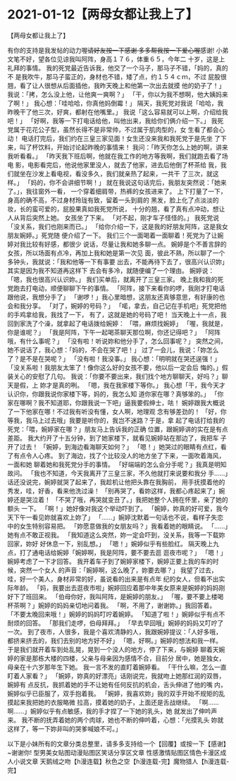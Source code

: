 # 2021-01-12【两母女都让我上了】



【两母女都让我上了】



有你的支持是我发帖的动力喔~~请好友按一下感谢
多多帮我按一下爱心喔~~感谢!
小弟文笔不好，望各位见谅我叫阿阵，身高１７６，体重６５，今年二
十岁，这是上礼拜的事情。
我的死党最近告诉我，他交了一个马子，那马子不错，「妈的，真的不
是我吹牛，那马子蛮正的，身材也不错，矮了点，约１５４ｃｍ，不过
屁股很翘，看了让人很想从后面插他，我昨天晚上和他第一次出去就摸
他的奶子了！」
我说：「拷，怎么没上他，让他爽一爽啊？」
「干，你以为我不想啊，他大姨妈来了啊！」
我心想：「哇哈哈，你真他妈倒霉！」
隔天，我死党对我说「哈哈，我昨晚干了他三次，好爽，都射在他嘴里。」
我说「这么容易就可以上啊，介绍给我吧！」
「好啊，我等一下打电话给他，叫他出来，我给你们俩介绍一下。」
我死党属于花花公子型，虽然长得不是非常帅，不过属于肌肉型的，女
生看了都会心动！
电话打完后，我们约在三皇三家见面！女生还没来我和我死党于是先坐
了下来，叫了杯饮料，开始讨论起昨晚的事情来！
我问：「昨天你怎么上她的啊，讲来我听看看。」
「昨天我下班后啊，他就在我工作的地方等我啊，我们就跑去看了场电
影，电影看完后，他说他家里没人，就去了他家，进去后他倒了杯茶给
我，我们就坐在沙发上看电视，看没多久，我们就亲热了起来，一共干
了三次，就这样。」
「妈的，你不会讲细节啊！」
就在我说这句话完后，我朋友突然说：「她来了。」，我往窗外一看，
一个穿着细肩带，热裤的女孩进来了。
上下打量了一下，身高的确不高，不过身材玲珑有致，留着一头到肩的
黑发，脸上化了点淡淡的妆，长的蛮可爱的，屁股果真如我死党所说，
十分的翘，看了真有点冲动，想让人从背后突然上她。
女孩坐了下来。
「对不起，刚才车子怪怪的。」
我死党说「没关系，我们也刚来而已。」
「给你介绍一下，这是我的好朋友阿阵，这是我女朋友婉婷。」死党随
便介绍了一下。
我们三个一面喝着一面聊着！死党为了让婉婷对我比较有好感，都很少
说话，尽量让我和她多聊一点。
婉婷是个不善言辞的女孩，所以场面有点冷，再加上我和她是第一次见
面，彼此不熟，所以聊了一个多钟头，我就说：「我和他等一下有事要
出去，不能再待下去了，很高兴认识妳」其实是因为我不知道再这样下
去会有多冷，就随便编了一个理由。
婉婷说：「嗯，我也很高兴认识妳。」
我们买单后，就离开了三皇三家。
晚上我和我的死党跑去打电动，顺便聊聊下午的事情。
「阿阵，接下来看你的啰，我刚才打电话跟他说，我想分手了」
「谢啰！」我心里暗想，这朋友还真够意思，有好康的也会和我分享。
「对了，婉婷的号码？」
「喏，拿去，自己记在手机吧」死党把他的手鸡拿给我，我找了一下，
有了，这就是她的号码了吧！
当天晚上十一点，我回到家洗了个澡，就拿起了电话拨给婉婷：
「喂，麻烦找婉婷」
「喔，我就是，你是谁呢？」
「我是阿阵，下午一起喝茶聊天那位啊，你还记得吧？」
「阿阵哦，有什么事呢？」
「没有啦！听说妳和他分手了，怎么回事呢？」
突然之间，她不说话了，我心想：「妈的，不会在哭了吧！」
过了一会儿，我说：「妳怎么了？是不是在哭呢？」
「没有啦！我没事。」
我心想：「明明就在哭还逞强！」
「没关系啦！我朋友太笨了！像你这么好的女孩不要，他以后一定会后
悔的。」假装关心的安慰了几句。
我说：「你要不要出来，我们找个地方聊聊天，好吗？」聊天是假，上
妳才是真的咧。
「嗯，我在我家楼下等你。」
我心想「干，我今天才认识你，你跟我说你家楼下等，妈的，我怎么知
道你家在哪？真够笨的。」
「你家在哪啊？我不知道耶，你跟我说一下吧」逼我要假绅士，呿！
婉婷跟我大概说了一下他家在哪！不过我有听没有懂，女人啊，地理观
念有够差劲的！
「好，你等我，我马上过去哦」我要是听你的，我岂不迷路？于是，拿
起了电话打给我的死党：「喂，婉婷家在哪？」朋友马上告诉我的正确
位置，跟婉婷讲的实在是有点差距。
我大约开了十五分钟，到了她家楼下，就看见婉婷站在那边了，我把车
子开了过去！
「婉婷，到海边看海聊天如何？」
「嗯！」她哭过的眼睛有点红，看了有点令人心疼。
到了海边，找了个比较没人的地方坐了下来，一面吹着海风，一面和她
聊着她和我死党分手的事情。
「好端端的怎么会分手呢？」我真是明知故问。
「我也不知道，今天我离开了三皇三家，不久他就打来说要和我分
手……」话还没说完，婉婷就哭了起来了，我趁机让他把头靠在我胸前，
用手抚摸着他的秀发，哇，好香，看来他洗过澡！
「别再哭了，看妳这样，我都心疼起来了」婉婷还是哭泣着！
「不哭了哦，再哭就变丑了。」我把她整个人拥在怀里，亲了她的额头
一下。
「啊！」她好像对我这个举动吓到了。
「婉婷，妳真的好可爱，我今天下午一看见妳就喜欢上妳了」
「……」婉婷沈默着一句话也不说，看样子失恋中的女生特别容易把。
「妳愿意做我的女朋友吗？」我看着她的眼睛说。
「……」她有点不敢正视我。
「我知道这么突然，妳一定会吓到，没关系，我等一下载妳回家，妳好
好休息一下，别乱想。」
「嗯！」婉婷似乎有些脸红。
隔天晚上九点，打了通电话给婉婷「婉婷啊，我是阿阵，要不要去逛
逛夜市呢？」
「嗯！」婉婷考虑了一下才回答。
我开着车子到了婉婷家楼下，婉婷正要上我的车的时候，突然一个女人
的声音：「婉婷啊，这么晚了，妳要去哪？」
我望了过去，哇，好一个美人，身材非常的好，虽说看的出来是有点年
纪的女人，但看不出实际年龄。
「妈，我要出去逛夜市啦」婉婷回应着那中年美女原来是婉婷的妈妈刚
好下了班回来。
「伯母你好，我叫阿阵，是婉婷的朋友。」
「喔，要不要上楼喝杯茶啊？」婉婷的妈妈亲切地问着我。
「啊，不用了，谢谢妳。」我回答着。
「不要太晚回来哦！」婉婷的妈妈叮咛着婉婷。
「知道了啦！」婉婷似乎有点不耐烦的回答。
「那我们走啰，伯母拜拜。」
「早去早回哦」婉婷的妈妈又叮咛了一次。
到了夜市，人很多，我是个喜欢清静的人，我跟婉婷提议：「人好多哦，
都挤来挤去的，我们去别的地方好不好」
「嗯，好啊。」婉婷的想法和我一样。
于是我们就开着车到处乱晃，晃到一个没人的地方，停了下来，与婉婷
聊着天婉婷的家是那栋大楼的四楼，父亲与母亲因为感情不合，目前分
居中，她是独女，母亲在十六岁那年生下她。
我一言不发的直盯着婉婷看。
「干什么嘛，怎么一直盯着人家看？」
「婉婷，妳真的好漂亮」话刚说完，我就吻上她那红润的双唇，婉婷有
点反抗，我抓着她的手不让她有任何反抗的机会，舌头伸进了他的嘴
内，婉婷似乎已臣服了，双手抱着我。
「婉婷，我喜欢妳」我的双手开始不规矩的乱摸起来我把她的衣服略微
拉高，摸着她的奶子，上面还是舌战继续。
「啊……啊……」婉婷似乎有点敏感，我的手才捏了一下她的乳头，她
就发出了伸吟声来。
我不断的抚弄着她的两个肉球，她也不断的伸吟着，心想：「光摸乳头
妳就这样了，等一下妳非叫的哭爹喊娘不可。」

以下是小妹所有的文章分类总整里，请多多支持给一个【回覆】或按一下【感谢】~谢谢你!
型男美女贴图动漫贴图区笑话分享区文章
性感激情贴图区情色卡漫区成人小说文章
天鹅绒之吻【h漫连载】秋色之空【h漫连载-完】魔物猎人【h漫连载-完】



